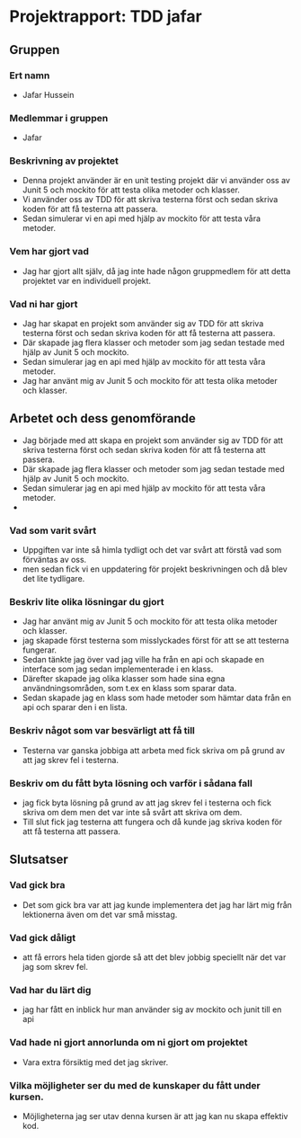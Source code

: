 # Projektrapport: TDD jafar

## Gruppen

### Ert namn
+ Jafar Hussein

### Medlemmar i gruppen
+ Jafar
### Beskrivning av projektet
+ Denna projekt använder är en unit testing projekt där vi använder oss av Junit 5 och mockito för att testa olika metoder och klasser.
+ Vi använder oss av TDD för att skriva testerna först och sedan skriva koden för att få testerna att passera.
+ Sedan simulerar vi en api med hjälp av mockito för att testa våra metoder.
### Vem har gjort vad
+ Jag har gjort allt själv, då jag inte hade någon gruppmedlem för att detta projektet var en individuell projekt.
### Vad ni har gjort
+ Jag har skapat en projekt som använder sig av TDD för att skriva testerna först och sedan skriva koden för att få testerna att passera.
+ Där skapade jag flera klasser och metoder som jag sedan testade med hjälp av Junit 5 och mockito.
+ Sedan simulerar jag en api med hjälp av mockito för att testa våra metoder.
+ Jag har använt mig av Junit 5 och mockito för att testa olika metoder och klasser.


## Arbetet och dess genomförande
+ Jag började med att skapa en projekt som använder sig av TDD för att skriva testerna först och sedan skriva koden för att få testerna att passera.
+ Där skapade jag flera klasser och metoder som jag sedan testade med hjälp av Junit 5 och mockito.
+ Sedan simulerar jag en api med hjälp av mockito för att testa våra metoder.
+ 

### Vad som varit svårt
+ Uppgiften var inte så himla tydligt och det var svårt att förstå vad som förväntas av oss.
+ men sedan fick vi en uppdatering för projekt beskrivningen och då blev det lite tydligare.

### Beskriv lite olika lösningar du gjort
+ Jag har använt mig av Junit 5 och mockito för att testa olika metoder och klasser.
+ jag skapade först testerna som misslyckades först för att se att testerna fungerar.
+ Sedan tänkte jag över vad jag ville ha från en api och skapade en interface som jag sedan implementerade i en klass.
+ Därefter skapade jag olika klasser som hade sina egna användningsområden, som t.ex en klass som sparar data.
+ Sedan skapade jag en klass som hade metoder som hämtar data från en api och sparar den i en lista.

### Beskriv något som var besvärligt att få till
+ Testerna var ganska jobbiga att arbeta med fick skriva om på grund av att jag skrev fel i testerna.

### Beskriv om du fått byta lösning och varför i sådana fall
+ jag fick byta lösning på grund av att jag skrev fel i testerna och fick skriva om dem men det var inte så svårt att skriva om dem.
+ Till slut fick jag testerna att fungera och då kunde jag skriva koden för att få testerna att passera.
## Slutsatser

### Vad gick bra
+ Det som gick bra var att jag kunde implementera det jag har lärt mig från lektionerna även om det var små misstag.
### Vad gick dåligt
+ att få errors hela tiden gjorde så att det blev jobbig speciellt när det var jag som skrev fel.
### Vad har du lärt dig
+ jag har fått en inblick hur man använder sig av mockito och junit till en api
### Vad hade ni gjort annorlunda om ni gjort om projektet
+ Vara extra försiktig med det jag skriver.
### Vilka möjligheter ser du med de kunskaper du fått under kursen.
+ Möjligheterna jag ser utav denna kursen är att jag kan nu skapa effektiv kod.
